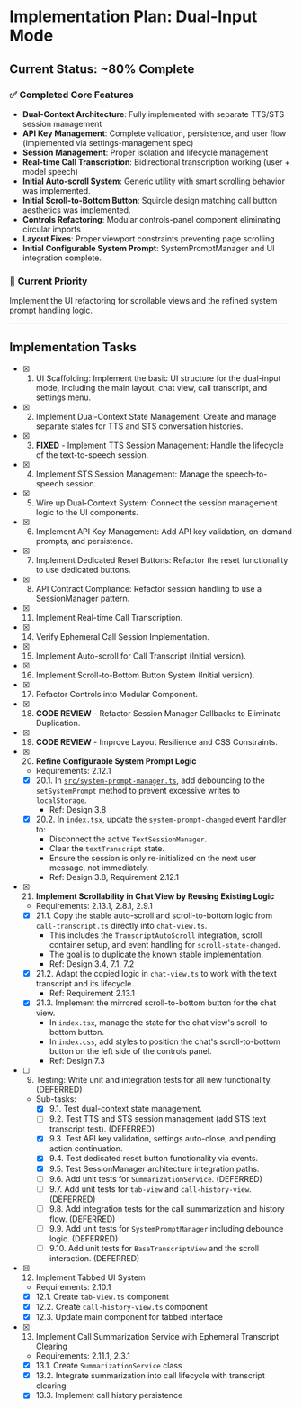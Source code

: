 # Implementation Plan: Dual-Input Mode

## Current Status: ~80% Complete

### ✅ Completed Core Features
- **Dual-Context Architecture**: Fully implemented with separate TTS/STS session management
- **API Key Management**: Complete validation, persistence, and user flow (implemented via settings-management spec)
- **Session Management**: Proper isolation and lifecycle management
- **Real-time Call Transcription**: Bidirectional transcription working (user + model speech)
- **Initial Auto-scroll System**: Generic utility with smart scrolling behavior was implemented.
- **Initial Scroll-to-Bottom Button**: Squircle design matching call button aesthetics was implemented.
- **Controls Refactoring**: Modular controls-panel component eliminating circular imports
- **Layout Fixes**: Proper viewport constraints preventing page scrolling
- **Initial Configurable System Prompt**: SystemPromptManager and UI integration complete.

### 🎯 **Current Priority**
Implement the UI refactoring for scrollable views and the refined system prompt handling logic.

---

## Implementation Tasks

- [x] 1. UI Scaffolding: Implement the basic UI structure for the dual-input mode, including the main layout, chat view, call transcript, and settings menu.

- [x] 2. Implement Dual-Context State Management: Create and manage separate states for TTS and STS conversation histories.

- [x] 3. **FIXED** - Implement TTS Session Management: Handle the lifecycle of the text-to-speech session.

- [x] 4. Implement STS Session Management: Manage the speech-to-speech session.

- [x] 5. Wire up Dual-Context System: Connect the session management logic to the UI components.

- [x] 6. Implement API Key Management: Add API key validation, on-demand prompts, and persistence.

- [x] 7. Implement Dedicated Reset Buttons: Refactor the reset functionality to use dedicated buttons.

- [x] 8. API Contract Compliance: Refactor session handling to use a SessionManager pattern.

- [x] 11. Implement Real-time Call Transcription.

- [x] 14. Verify Ephemeral Call Session Implementation.

- [x] 15. Implement Auto-scroll for Call Transcript (Initial version).

- [x] 16. Implement Scroll-to-Bottom Button System (Initial version).

- [x] 17. Refactor Controls into Modular Component.

- [x] 18. **CODE REVIEW** - Refactor Session Manager Callbacks to Eliminate Duplication.

- [x] 19. **CODE REVIEW** - Improve Layout Resilience and CSS Constraints.

- [x] 20. **Refine Configurable System Prompt Logic**
  - Requirements: 2.12.1
  - [x] 20.1. In [`src/system-prompt-manager.ts`](src/system-prompt-manager.ts), add debouncing to the `setSystemPrompt` method to prevent excessive writes to `localStorage`.
    - Ref: Design 3.8
  - [x] 20.2. In [`index.tsx`](index.tsx), update the `system-prompt-changed` event handler to:
    - Disconnect the active `TextSessionManager`.
    - Clear the `textTranscript` state.
    - Ensure the session is only re-initialized on the next user message, not immediately.
    - Ref: Design 3.8, Requirement 2.12.1

- [x] 21. **Implement Scrollability in Chat View by Reusing Existing Logic**
  - Requirements: 2.13.1, 2.8.1, 2.9.1
  - [x] 21.1. Copy the stable auto-scroll and scroll-to-bottom logic from `call-transcript.ts` directly into `chat-view.ts`.
    - This includes the `TranscriptAutoScroll` integration, scroll container setup, and event handling for `scroll-state-changed`.
    - The goal is to duplicate the known stable implementation.
    - Ref: Design 3.4, 7.1, 7.2
  - [x] 21.2. Adapt the copied logic in `chat-view.ts` to work with the text transcript and its lifecycle.
    - Ref: Requirement 2.13.1
  - [x] 21.3. Implement the mirrored scroll-to-bottom button for the chat view.
    - In `index.tsx`, manage the state for the chat view's scroll-to-bottom button.
    - In `index.css`, add styles to position the chat's scroll-to-bottom button on the left side of the controls panel.
    - Ref: Design 7.3

- [ ] 9. Testing: Write unit and integration tests for all new functionality. (DEFERRED)
  - Sub-tasks:
    - [x] 9.1. Test dual-context state management.
    - [ ] 9.2. Test TTS and STS session management (add STS text transcript test). (DEFERRED)
    - [x] 9.3. Test API key validation, settings auto-close, and pending action continuation.
    - [x] 9.4. Test dedicated reset button functionality via events.
    - [x] 9.5. Test SessionManager architecture integration paths.
    - [ ] 9.6. Add unit tests for `SummarizationService`. (DEFERRED)
    - [ ] 9.7. Add unit tests for `tab-view` and `call-history-view`. (DEFERRED)
    - [ ] 9.8. Add integration tests for the call summarization and history flow. (DEFERRED)
    - [ ] 9.9. Add unit tests for `SystemPromptManager` including debounce logic. (DEFERRED)
    - [ ] 9.10. Add unit tests for `BaseTranscriptView` and the scroll interaction. (DEFERRED)

- [x] 12. Implement Tabbed UI System
   - Requirements: 2.10.1
   - [x] 12.1. Create `tab-view.ts` component
   - [x] 12.2. Create `call-history-view.ts` component
   - [x] 12.3. Update main component for tabbed interface

- [x] 13. Implement Call Summarization Service with Ephemeral Transcript Clearing
   - Requirements: 2.11.1, 2.3.1
   - [x] 13.1. Create `SummarizationService` class
   - [x] 13.2. Integrate summarization into call lifecycle with transcript clearing
   - [x] 13.3. Implement call history persistence
